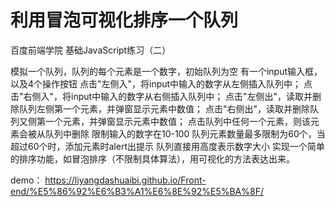 # 利用冒泡可视化排序一个队列

 百度前端学院 基础JavaScript练习（二）
 
模拟一个队列，队列的每个元素是一个数字，初始队列为空
有一个input输入框，以及4个操作按钮
点击"左侧入"，将input中输入的数字从左侧插入队列中；
点击"右侧入"，将input中输入的数字从右侧插入队列中；
点击"左侧出"，读取并删除队列左侧第一个元素，并弹窗显示元素中数值；
点击"右侧出"，读取并删除队列又侧第一个元素，并弹窗显示元素中数值；
点击队列中任何一个元素，则该元素会被从队列中删除
限制输入的数字在10-100
队列元素数量最多限制为60个，当超过60个时，添加元素时alert出提示
队列直接用高度表示数字大小
实现一个简单的排序功能，如冒泡排序（不限制具体算法），用可视化的方法表达出来。


demo：  https://liyangdashuaibi.github.io/Front-end/%E5%86%92%E6%B3%A1%E6%8E%92%E5%BA%8F/
